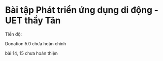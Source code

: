 # Bài tập Phát triển ứng dụng di động - UET thầy Tân

Tiến độ: 

Donation 5.0 chưa hoàn chỉnh

bài 14, 15 chưa hoàn thiện

